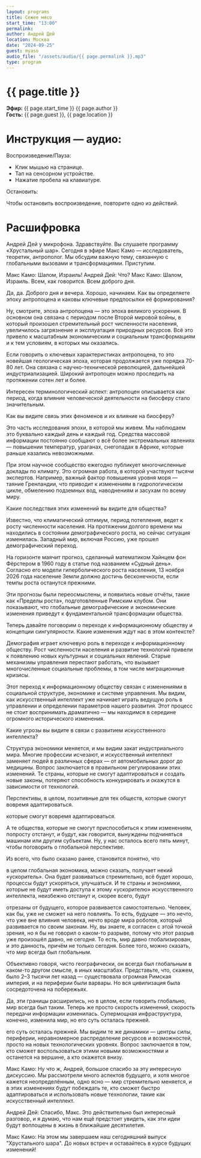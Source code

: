 ```yaml
---
layout: programs
title: Сежее мясо
start_time: "13:00"
permalink:
author: Андрей Дей
location: Москва
date: "2024-09-25"
guest: myaso
audio_file: "/assets/audio/{{ page.permalink }}.mp3"
type: program
---
```


# {{ page.title }}

**Эфир:** {{ page.start_time }} {{ page.author }}  
**Гость:** {{ page.guest }}, {{ page.location }}

# Инструкция — аудио:

Воспроизведение/Пауза:

- Клик мышью на странице.
- Тап на сенсорном устройстве.
- Нажатие пробела на клавиатуре.

Остановить:

Чтобы остановить воспроизведение, повторите одно из действий.

# Расшифровка

Андрей Дей у микрофона. Здравствуйте. Вы слушаете программу «Хрустальный шар». Сегодня в эфире Макс Камо — исследователь, теоретик, антрополог. Мы обсудим важную тему, связанную с глобальными вызовами и трансформациями. Приступим.

Макс Камо: Шалом, Израиль!
Андрей Дей: Что?
Макс Камо: Шалом, Израиль. Всем, как говорится.
Всем доброго дня.

Да, да. Доброго дня и вечера. Хорошо, начинаем. Как вы определяете эпоху антропоцена и каковы ключевые предпосылки её формирования?

Ну, смотрите, эпоха антропоцена — это эпоха великого ускорения. В основном она связана с периодом после Второй мировой войны, в который произошел стремительный рост численности населения, увеличилось загрязнение и эксплуатация природных ресурсов. Всё это привело к масштабным экономическим и социальным трансформациям и к тем условиям, в которых мы оказались.

Если говорить о ключевых характеристиках антропоцена, то это новейшая геологическая эпоха, которая продолжается уже порядка 70-80 лет. Она связана с научно-технической революцией, дальнейшей индустриализацией. Широкий антропоцен можно проследить на протяжении сотен лет и более.

Интересен терминологический аспект: антропоцен описывается как период, когда влияние человеческой деятельности на биосферу стало значительным.

Как вы видите связь этих феноменов и их влияние на биосферу?

Это часть исследования эпохи, в которой мы живем. Мы наблюдаем это буквально каждый день и каждый год. Средства массовой информации постоянно сообщают о всё более экстремальных явлениях — повышении температур, ураганах, снегопадах в Африке, которые раньше казались невозможными.

При этом научное сообщество ежегодно публикует многочисленные доклады по климату. Это огромная работа, в которой участвуют тысячи экспертов. Например, важный фактор повышения уровня моря — таяние Гренландии, что приводит к изменениям в гидрологическом цикле, обмелению подземных вод, наводнениям и засухам по всему миру.

Какие последствия этих изменений вы видите для общества?

Известно, что климатический оптимум, период потепления, ведет к росту численности населения. На протяжении долгого времени мы находились в состоянии демографического роста, но сейчас ситуация изменилась. Западный мир, включая Россию, уже прошел демографический переход.

На горизонте маячит прогноз, сделанный математиком Хайнцем фон Фёрстером в 1960 году в статье под названием «Судный день». Согласно его модели гиперболического роста населения, 13 ноября 2026 года население Земли должно достичь бесконечности, если темпы роста останутся прежними.

Эти прогнозы были переосмыслены, и появились новые отчёты, такие как «Пределы роста», подготовленные Римским клубом. Они показывают, что глобальные демографические и экономические изменения приведут к фундаментальной трансформации общества.

Теперь давайте поговорим о переходе к информационному обществу и концепции сингулярности. Какие изменения ждут нас в этом контексте?

Демография играет ключевую роль в переходе к информационному обществу. Рост численности населения и развитие технологий привели к появлению новых культурных и социальных явлений. Старые механизмы управления перестают работать, что вызывает многочисленные социальные проблемы, в том числе миграционные кризисы.

Этот переход к информационному обществу связан с изменениями в социальной структуре, экономике и системе управления. Мы видим, как искусственный интеллект уже начинает играть ведущую роль в управлении и определении параметров нашего развития. Этот процесс не стоит воспринимать драматично — мы находимся в середине огромного исторического изменения.

Какие угрозы вы видите в связи с развитием искусственного интеллекта?

Структура экономики меняется, и мы видим закат индустриального мира. Многие профессии исчезают, и искусственный интеллект заменяет людей в различных сферах — от автомобильных дорог до медицины. Вопрос заключается в правильном регулировании этих изменений. Те страны, которые не смогут адаптироваться и создать новые законы, потеряют способность конкурировать и окажутся в зависимости от технологий.

Перспективы, в целом, позитивные для тех обществ, которые смогут вовремя адаптироваться.

которые смогут вовремя адаптироваться.

А те общества, которые не смогут приспособиться к этим изменениям, попросту отстанут, и будут, как говорится, вынуждены подчиняться машинам или другим субъектам. Ну, у нас осталось всего пять минут, чтобы поговорить о глобальной перспективе.

Из всего, что было сказано ранее, становится понятно, что

в целом глобальная экономика, можно сказать, получает некий «ускоритель». Она будет развиваться стремительно, всё будет хорошо, процессы будут ускоряться, улучшаться. И те страны и экономики, которые не будут иметь доступа к этому «ускорителю» искусственного интеллекта, неизбежно отстанут и, скорее всего, будут

отрезаны от будущего, которое развивается самостоятельно. Человек, как бы, уже не сможет на него повлиять. То есть, будущее — это нечто, что уже вне влияния человека, нечто вроде мира роботов, который развивается по своим законам. Ну, вы знаете, я согласен с этой точкой зрения, но я бы не говорил о каком-то разрыве, потому что этот разрыв уже произошёл давно, не сегодня. То есть, мир давно глобализирован, и это данность, причём не только сегодня. Более того, можно сказать, что мир всегда был глобальным.

Объективно говоря, чисто географически, он всегда был глобальным в каком-то другом смысле, в иных масштабах. Представьте, что, скажем, было 2–3 тысячи лет назад — существовала огромная Римская империя, и на периферии были варвары. Но вся цивилизация была сосредоточена на побережьях.

Да, эти границы расширились, но в целом, если говорить глобально, мир всегда был таким. Теперь же просто скорость изменений, скорость передачи информации изменилась. Супермощная инфраструктура, конечно, изменила мир, но его суть осталась прежней.

его суть осталась прежней. Мы видим те же динамики — центры силы, периферии, неравномерное распределение ресурсов и возможностей, просто на новых технологических уровнях. Вопрос заключается в том, кто сможет воспользоваться этими новыми возможностями и останется на вершине, а кто окажется внизу.

Макс Камо: Ну что ж, Андрей, большое спасибо за эту интересную дискуссию. Мы рассмотрели много аспектов будущего, и хотя многое кажется неопределённым, одно ясно — мир стремительно меняется, и в этих изменениях будут побеждать те, кто сможет быстро адаптироваться и использовать новые технологии, такие как искусственный интеллект.

Андрей Дей: Спасибо, Макс. Это действительно был интересный разговор, и я думаю, что нам ещё предстоит увидеть, как эти идеи будут воплощены в жизнь в ближайшие десятилетия.

Макс Камо: На этом мы завершаем наш сегодняшний выпуск "Хрустального шара". До новых встреч и оставайтесь в курсе будущих изменений!
